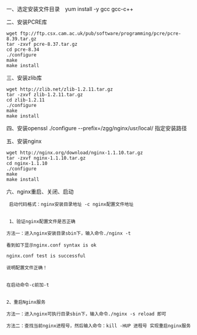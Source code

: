 
一、选定安装文件目录　yum install -y gcc gcc-c++

二、安装PCRE库

    wget ftp://ftp.csx.cam.ac.uk/pub/software/programming/pcre/pcre-8.39.tar.gz 
    tar -zxvf pcre-8.37.tar.gz
    cd pcre-8.34
    ./configure
    make
    make install
    
三、安装zlib库

    wget http://zlib.net/zlib-1.2.11.tar.gz
    tar -zxvf zlib-1.2.11.tar.gz
    cd zlib-1.2.11
    ./configure
    make
    make install
    
 
 四、安装openssl
 ./configure  --prefix=/zgg/nginx/usr/local/ 指定安装路径
 
 五、安装nginx
 
    wget http://nginx.org/download/nginx-1.1.10.tar.gz
    tar -zxvf nginx-1.1.10.tar.gz
    cd nginx-1.1.10
    ./configure
    make
    make install
    
    
六、nginx重启、关闭、启动
   
     启动代码格式：nginx安装目录地址 -c nginx配置文件地址
     
     
     1、验证nginx配置文件是否正确

    方法一：进入nginx安装目录sbin下，输入命令./nginx -t

    看到如下显示nginx.conf syntax is ok

    nginx.conf test is successful

    说明配置文件正确！
    
    
    在启动命令-c前加-t
    
    
    2、重启Nginx服务

    方法一：进入nginx可执行目录sbin下，输入命令./nginx -s reload 即可
    
    方法二：查找当前nginx进程号，然后输入命令：kill -HUP 进程号 实现重启nginx服务
